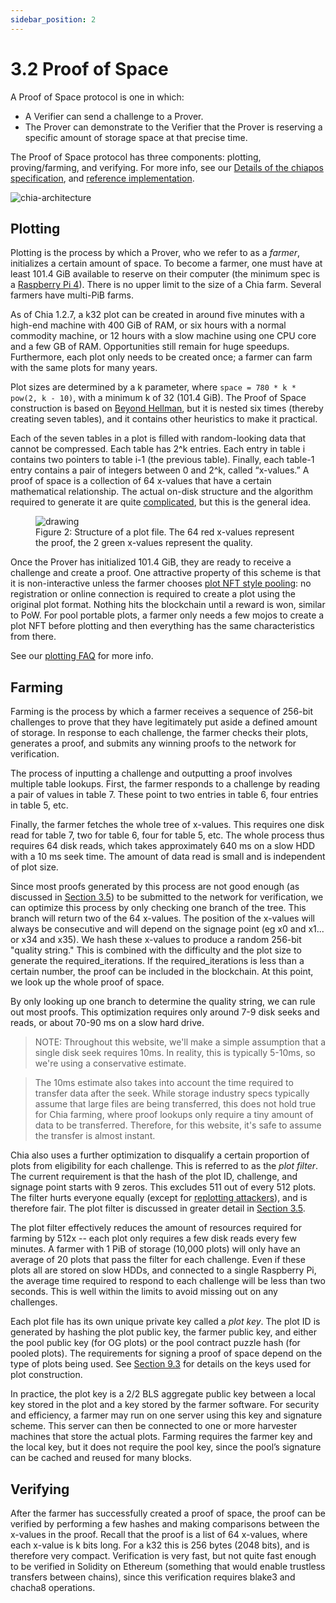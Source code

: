 ```yaml
---
sidebar_position: 2
---
```


# 3.2 Proof of Space

A Proof of Space protocol is one in which:
* A Verifier can send a challenge to a Prover.
* The Prover can demonstrate to the Verifier that the Prover is reserving a specific amount of storage space at that precise time.

The Proof of Space protocol has three components: plotting, proving/farming, and verifying. For more info, see our [Details of the chiapos specification](https://www.chia.net/assets/Chia_Proof_of_Space_Construction_v1.1.pdf), and [reference implementation](https://github.com/Chia-Network/chiapos).

![chia-architecture](/img/pospace.png)

## Plotting
Plotting is the process by which a Prover, who we refer to as a _farmer_, initializes a certain amount of space. To become a farmer, one must have at least 101.4 GiB available to reserve on their computer (the minimum spec is a [Raspberry Pi 4](https://github.com/Chia-Network/chia-blockchain/wiki/Raspberry-Pi "Running Chia on a Raspberry Pi 4")). There is no upper limit to the size of a Chia farm. Several farmers have multi-PiB farms.

As of Chia 1.2.7, a k32 plot can be created in around five minutes with a high-end machine with 400 GiB of RAM, or six hours with a normal commodity machine, or 12 hours with a slow machine using one CPU core and a few GB of RAM. Opportunities still remain for huge speedups. Furthermore, each plot only needs to be created once; a farmer can farm with the same plots for many years.

Plot sizes are determined by a k parameter, where `space = 780 * k * pow(2, k - 10)`, with a minimum k of 32 (101.4 GiB). The Proof of Space construction is based on [Beyond Hellman](https://eprint.iacr.org/2017/893.pdf "Beyond Hellman's Time-Memory Trade Offs with Applications to Proofs of Space"), but it is nested six times (thereby creating seven tables), and it contains other heuristics to make it practical.

Each of the seven tables in a plot is filled with random-looking data that cannot be compressed. Each table has 2^k entries. Each entry in table i contains two pointers to table i-1 (the previous table). Finally, each table-1 entry contains a pair of integers between 0 and 2^k, called “x-values.” A proof of space is a collection of 64 x-values that have a certain mathematical relationship. The actual on-disk structure and the algorithm required to generate it are quite [complicated](https://www.chia.net/assets/Chia_Proof_of_Space_Construction_v1.1.pdf), but this is the general idea.

<figure>
<img src="/img/plot.png" alt="drawing"/>
<figcaption>
Figure 2: Structure of a plot file. The 64 red x-values represent the proof, the 2 green x-values represent the quality.
</figcaption>
</figure>

Once the Prover has initialized 101.4 GiB, they are ready to receive a challenge and create a proof. One attractive property of this scheme is that it is non-interactive unless the farmer chooses [plot NFT style pooling](/docs/02architecture/p2p-system#pools): no registration or online connection is required to create a plot using the original plot format. Nothing hits the blockchain until a reward is won, similar to PoW. For pool portable plots, a farmer only needs a few mojos to create a plot NFT before plotting and then everything has the same characteristics from there.

See our [plotting FAQ](https://github.com/Chia-Network/chia-blockchain/wiki/FAQ#plotting "Chia plotting FAQ") for more info.

## Farming
Farming is the process by which a farmer receives a sequence of 256-bit challenges to prove that they have legitimately put aside a defined amount of storage. In response to each challenge, the farmer checks their plots, generates a proof, and submits any winning proofs to the network for verification.

The process of inputting a challenge and outputting a proof involves multiple table lookups. First, the farmer responds to a challenge by reading a pair of values in table 7. These point to two entries in table 6, four entries in table 5, etc.

Finally, the farmer fetches the whole tree of x-values. This requires one disk read for table 7, two for table 6, four for table 5, etc. The whole process thus requires 64 disk reads, which takes approximately 640 ms on a slow HDD with a 10 ms seek time. The amount of data read is small and is independent of plot size.

Since most proofs generated by this process are not good enough (as discussed in [Section 3.5](/docs/03consensus/signage_points_and_infusion_points "Section 3.5: Signage Points and Infusion Points")) to be submitted to the network for verification, we can optimize this process by only checking one branch of the tree. This branch will return two of the 64 x-values. The position of the x-values will always be consecutive and will depend on the signage point (eg x0 and x1... or x34 and x35). We hash these x-values to produce a random 256-bit "quality string." This is combined with the difficulty and the plot size to generate the required_iterations. If the required_iterations is less than a certain number, the proof can be included in the blockchain. At this point, we look up the whole proof of space.

By only looking up one branch to determine the quality string, we can rule out most proofs. This optimization requires only around 7-9 disk seeks and reads, or about 70-90 ms on a slow hard drive.

  >NOTE: Throughout this website, we'll make a simple assumption that a single disk seek requires 10ms. In reality, this is typically 5-10ms, so we're using a conservative estimate.
  
  >The 10ms estimate also takes into account the time required to transfer data after the seek. While storage industry specs typically assume that large files are being transferred, this does not hold true for Chia farming, where proof lookups only require a tiny amount of data to be transferred. Therefore, for this website, it's safe to assume the transfer is almost instant.

Chia also uses a further optimization to disqualify a certain proportion of plots from eligibility for each challenge. This is referred to as the _plot filter_. The current requirement is that the hash of the plot ID, challenge, and signage point starts with 9 zeros. This excludes 511 out of every 512 plots. The filter hurts everyone equally (except for [replotting attackers](/docs/03consensus/attacks_and_countermeasures#short-range-replotting-attack "Section 3.14: Short Range Replotting Attack")), and is therefore fair. The plot filter is discussed in greater detail in [Section 3.5](/docs/03consensus/signage_points_and_infusion_points "Section 3.5: Signage Points and Infusion Points").

The plot filter effectively reduces the amount of resources required for farming by 512x -- each plot only requires a few disk reads every few minutes. A farmer with 1 PiB of storage (10,000 plots) will only have an average of 20 plots that pass the filter for each challenge. Even if these plots all are stored on slow HDDs, and connected to a single Raspberry Pi, the average time required to respond to each challenge will be less than two seconds. This is well within the limits to avoid missing out on any challenges.

Each plot file has its own unique private key called a _plot key_. The plot ID is generated by hashing the plot public key, the farmer public key, and either the pool public key (for OG plots) or the pool contract puzzle hash (for pooled plots). The requirements for signing a proof of space depend on the type of plots being used. See [Section 9.3](/docs/09keys/plot_public_keys "Section 9.3: Public Plot Keys") for details on the keys used for plot construction.

In practice, the plot key is a 2/2 BLS aggregate public key between a local key stored in the plot and a key stored by the farmer software. For security and efficiency, a farmer may run on one server using this key and signature scheme. This server can then be connected to one or more harvester machines that store the actual plots. Farming requires the farmer key and the local key, but it does not require the pool key, since the pool’s signature can be cached and reused for many blocks.

## Verifying
After the farmer has successfully created a proof of space, the proof can be verified by performing a few hashes and making comparisons between the x-values in the proof. Recall that the proof is a list of 64 x-values, where each x-value is k bits long. For a k32 this is 256 bytes (2048 bits), and is therefore very compact. Verification is very fast, but not quite fast enough to be verified in Solidity on Ethereum (something that would enable trustless transfers between chains), since this verification requires blake3 and chacha8 operations.
